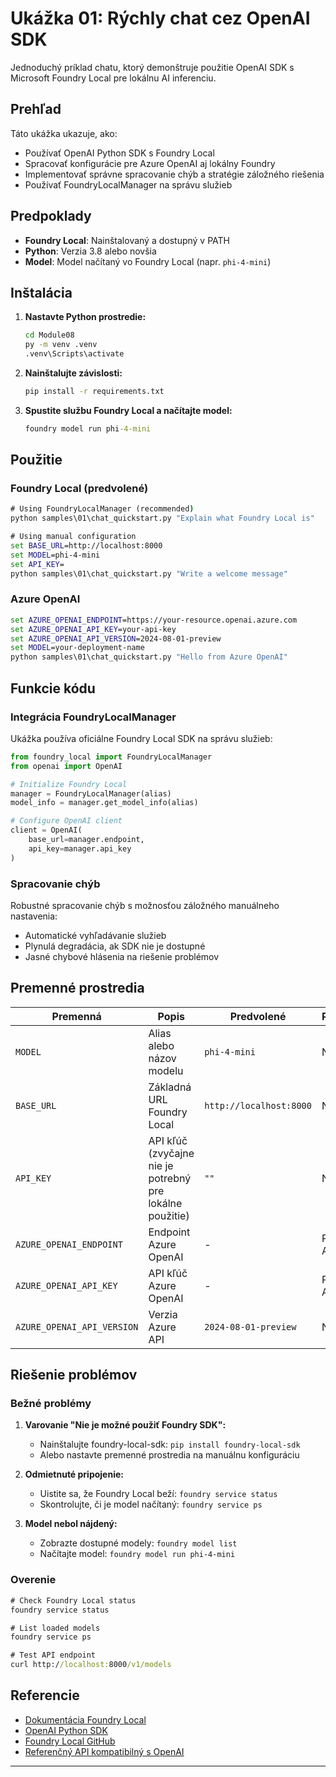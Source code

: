 <!--
CO_OP_TRANSLATOR_METADATA:
{
  "original_hash": "fb649a75048715165e76e20b366620a9",
  "translation_date": "2025-09-25T01:31:24+00:00",
  "source_file": "Module08/samples/01/README.md",
  "language_code": "sk"
}
-->
# Ukážka 01: Rýchly chat cez OpenAI SDK

Jednoduchý príklad chatu, ktorý demonštruje použitie OpenAI SDK s Microsoft Foundry Local pre lokálnu AI inferenciu.

## Prehľad

Táto ukážka ukazuje, ako:
- Používať OpenAI Python SDK s Foundry Local
- Spracovať konfigurácie pre Azure OpenAI aj lokálny Foundry
- Implementovať správne spracovanie chýb a stratégie záložného riešenia
- Používať FoundryLocalManager na správu služieb

## Predpoklady

- **Foundry Local**: Nainštalovaný a dostupný v PATH
- **Python**: Verzia 3.8 alebo novšia
- **Model**: Model načítaný vo Foundry Local (napr. `phi-4-mini`)

## Inštalácia

1. **Nastavte Python prostredie:**
   ```cmd
   cd Module08
   py -m venv .venv
   .venv\Scripts\activate
   ```

2. **Nainštalujte závislosti:**
   ```cmd
   pip install -r requirements.txt
   ```

3. **Spustite službu Foundry Local a načítajte model:**
   ```cmd
   foundry model run phi-4-mini
   ```

## Použitie

### Foundry Local (predvolené)

```cmd
# Using FoundryLocalManager (recommended)
python samples\01\chat_quickstart.py "Explain what Foundry Local is"

# Using manual configuration
set BASE_URL=http://localhost:8000
set MODEL=phi-4-mini
set API_KEY=
python samples\01\chat_quickstart.py "Write a welcome message"
```

### Azure OpenAI

```cmd
set AZURE_OPENAI_ENDPOINT=https://your-resource.openai.azure.com
set AZURE_OPENAI_API_KEY=your-api-key
set AZURE_OPENAI_API_VERSION=2024-08-01-preview
set MODEL=your-deployment-name
python samples\01\chat_quickstart.py "Hello from Azure OpenAI"
```

## Funkcie kódu

### Integrácia FoundryLocalManager

Ukážka používa oficiálne Foundry Local SDK na správu služieb:

```python
from foundry_local import FoundryLocalManager
from openai import OpenAI

# Initialize Foundry Local
manager = FoundryLocalManager(alias)
model_info = manager.get_model_info(alias)

# Configure OpenAI client
client = OpenAI(
    base_url=manager.endpoint,
    api_key=manager.api_key
)
```

### Spracovanie chýb

Robustné spracovanie chýb s možnosťou záložného manuálneho nastavenia:
- Automatické vyhľadávanie služieb
- Plynulá degradácia, ak SDK nie je dostupné
- Jasné chybové hlásenia na riešenie problémov

## Premenné prostredia

| Premenná | Popis | Predvolené | Povinné |
|----------|-------------|---------|----------|
| `MODEL` | Alias alebo názov modelu | `phi-4-mini` | Nie |
| `BASE_URL` | Základná URL Foundry Local | `http://localhost:8000` | Nie |
| `API_KEY` | API kľúč (zvyčajne nie je potrebný pre lokálne použitie) | `""` | Nie |
| `AZURE_OPENAI_ENDPOINT` | Endpoint Azure OpenAI | - | Pre Azure |
| `AZURE_OPENAI_API_KEY` | API kľúč Azure OpenAI | - | Pre Azure |
| `AZURE_OPENAI_API_VERSION` | Verzia Azure API | `2024-08-01-preview` | Nie |

## Riešenie problémov

### Bežné problémy

1. **Varovanie "Nie je možné použiť Foundry SDK":**
   - Nainštalujte foundry-local-sdk: `pip install foundry-local-sdk`
   - Alebo nastavte premenné prostredia na manuálnu konfiguráciu

2. **Odmietnuté pripojenie:**
   - Uistite sa, že Foundry Local beží: `foundry service status`
   - Skontrolujte, či je model načítaný: `foundry service ps`

3. **Model nebol nájdený:**
   - Zobrazte dostupné modely: `foundry model list`
   - Načítajte model: `foundry model run phi-4-mini`

### Overenie

```cmd
# Check Foundry Local status
foundry service status

# List loaded models
foundry service ps

# Test API endpoint
curl http://localhost:8000/v1/models
```

## Referencie

- [Dokumentácia Foundry Local](https://learn.microsoft.com/azure/ai-foundry/foundry-local/)
- [OpenAI Python SDK](https://github.com/openai/openai-python)
- [Foundry Local GitHub](https://github.com/microsoft/Foundry-Local)
- [Referenčný API kompatibilný s OpenAI](https://learn.microsoft.com/azure/ai-foundry/foundry-local/how-to/how-to-integrate-with-inference-sdks)

---

